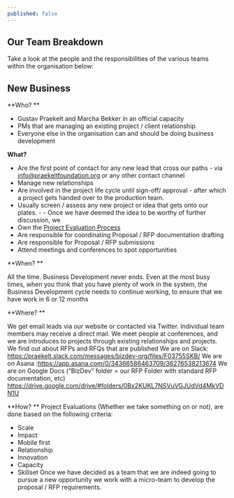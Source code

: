 ```yaml
---
published: false
---
```


## Our Team Breakdown

Take a look at the people and the responsibilities of the various teams within the organisation below: 

## New Business

**Who? **
- Gustav Praekelt and Marcha Bekker in an official capacity
- PMs that are managing an existing project / client relationship. 
- Everyone else in the organisation can and should be doing business development

**What?** 

- Are the first point of contact for any new lead that cross our paths - via [info@praekeltfoundation.org](info@praekeltfoundation.org) or any other contact channel
- Manage new relationships
- Are involved in the project life cycle until sign-off/ approval - after which a project gets handed over to the production team.
- Usually screen / assess any new project or idea that gets onto our plates.  - - Once we have deemed the idea to be worthy of further discussion, we
- Own the [Project Evaluation Process](https://docs.google.com/spreadsheets/d/1o7ehdY17Nyr2AhUEU6GMIC8Vo1FZW6mPdqplfT0BNuE/edit#gid=1258749605) 
- Are responsible for coordinating Proposal / RFP documentation  drafting
- Are responsible for Proposal / RFP submissions
- Attend meetings and conferences to spot opportunities

**When? **

All the time. Business Development never ends. Even at the most busy times, when you think that you have plenty of work in the system, the Business Development cycle needs to continue working, to ensure that we have work in 6 or 12 months

**Where? **

We get email leads via our website or contacted via Twitter. Individual team members may receive a direct mail. We meet people at conferences, and we are introduces to projects through existing relationships and projects. We find out about RFPs and RFQs that are published 
We are on Slack: https://praekelt.slack.com/messages/bizdev-org/files/F03755SKB/
We are on Asana :https://app.asana.com/0/34366586463709/36276538213674
We are on Google Docs (“BizDev” folder = our RFP Folder with standard RFP documentation, etc) https://drive.google.com/drive/#folders/0Bx2KUKL7NSVuVGJUdVd4MkVDN1U 

**How? **
Project Evaluations (Whether we take something on or not), are done based on the following criteria: 
- Scale 
- Impact
- Mobile first
- Relationship 
- Innovation
- Capacity 
- Skillset
Once we have decided as a team that we are indeed going to pursue a new opportunity we work with a micro-team to develop the proposal / RFP requirements.


